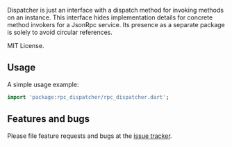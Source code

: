 Dispatcher is just an interface with a dispatch method for invoking methods on an instance.
This interface hides implementation details for concrete method invokers for a JsonRpc service.
Its presence as a separate package is solely to avoid circular references.

MIT License.

## Usage

A simple usage example:

```dart
import 'package:rpc_dispatcher/rpc_dispatcher.dart';
```

## Features and bugs

Please file feature requests and bugs at the [issue tracker][tracker].

[tracker]: https://github.com/jwashin/rpc_dispatcher/issues

